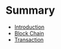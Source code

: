# Summary

* [Introduction](README.md)
* [Block Chain](blockchain.md)
* [Transaction](transaction.md)

